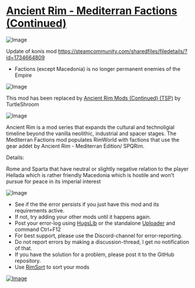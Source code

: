 # [Ancient Rim - Mediterran Factions (Continued)](https://steamcommunity.com/sharedfiles/filedetails/?id=2458185861)

![Image](https://i.imgur.com/buuPQel.png)

Update of konis mod
https://steamcommunity.com/sharedfiles/filedetails/?id=1734664809

- Factions (except Macedonia) is no longer permanent enemies of the Empire

![Image](https://i.imgur.com/3npT60J.png)

This mod has been replaced by [Ancient Rim Mods (Continued) (TSP)](https://steamcommunity.com/sharedfiles/filedetails/?id=3507862392) by TurtleShroom
	
![Image](https://i.imgur.com/Z4GOv8H.png)

Ancient Rim is a mod series that expands the cultural and technoligial timeline beyond the vanilla neolithic, industrial and spacer stages.
The Mediterran Factions mod populates RimWorld with factions that use the gear addet by Ancient Rim - Mediterran Edition/ SPQRim.

Details:

Rome and Sparta that have neutral or slightly negative relation to the player
Hellada which is rather friendly
Macedonia which is hostile and won't pursue for peace in its imperial interest

![Image](https://i.imgur.com/PwoNOj4.png)



-  See if the the error persists if you just have this mod and its requirements active.
-  If not, try adding your other mods until it happens again.
-  Post your error-log using [HugsLib](https://steamcommunity.com/workshop/filedetails/?id=818773962) or the standalone [Uploader](https://steamcommunity.com/sharedfiles/filedetails/?id=2873415404) and command Ctrl+F12
-  For best support, please use the Discord-channel for error-reporting.
-  Do not report errors by making a discussion-thread, I get no notification of that.
-  If you have the solution for a problem, please post it to the GitHub repository.
-  Use [RimSort](https://github.com/RimSort/RimSort/releases/latest) to sort your mods

 

[![Image](https://img.shields.io/github/v/release/emipa606/AncientRimMediterranFactions?label=latest%20version&style=plastic&color=9f1111&labelColor=black)](https://steamcommunity.com/sharedfiles/filedetails/changelog/2458185861)
